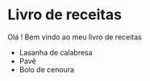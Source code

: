 # Livro de receitas
Olá ! Bem vindo ao meu livro de receitas
 - Lasanha de calabresa
 - Pavê
 - Bolo de cenoura